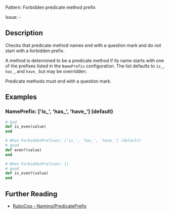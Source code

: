 Pattern: Forbidden predicate method prefix

Issue: -

## Description

Checks that predicate method names end with a question mark and do not start with a forbidden prefix.

A method is determined to be a predicate method if its name starts with one of the prefixes listed in the `NamePrefix` configuration. The list defaults to `is_`, `has_`, and `have_` but may be overridden.

Predicate methods must end with a question mark.


## Examples

### NamePrefix: ['is_', 'has_', 'have_'] (default)

```ruby
# bad
def is_even(value)
end

# When ForbiddenPrefixes: ['is_', 'has_', 'have_'] (default)
# good
def even?(value)
end

# When ForbiddenPrefixes: []
# good
def is_even?(value)
end
```

## Further Reading

* [RuboCop - Naming/PredicatePrefix](https://docs.rubocop.org/rubocop/cops_naming.html#namingpredicateprefix)